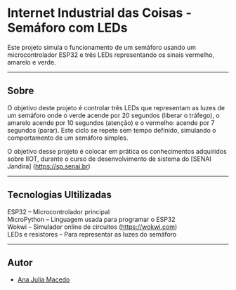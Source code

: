 # Internet Industrial das Coisas - Semáforo com LEDs
Este projeto simula o funcionamento de um semáforo usando um microcontrolador ESP32 e três LEDs representando os sinais vermelho, amarelo e verde.

---
## Sobre
O objetivo deste projeto é controlar três LEDs que representam as luzes de um semáforo onde o verde acende por 20 segundos (liberar o tráfego), o amarelo acende por 10 segundos (atenção) e o vermelho: acende por 7 segundos (parar).
Este ciclo se repete sem tempo definido, simulando o comportamento de um semáforo simples.


O objetivo desse projeto é colocar em prática os conhecimentos adquiridos sobre IIOT, durante o curso de desenvolvimento de sistema do [SENAI Jandira] (https://sp.senai.br)

---
## Tecnologias Ultilizadas 
ESP32 – Microcontrolador principal  
MicroPython – Linguagem usada para programar o ESP32  
Wokwi – Simulador online de circuitos (https://wokwi.com)  
LEDs e resistores – Para representar as luzes do semáforo  

---
## Autor
- [Ana Julia Macedo](www.linkedin.com/in/ana-júlia-macedo-157990308)
